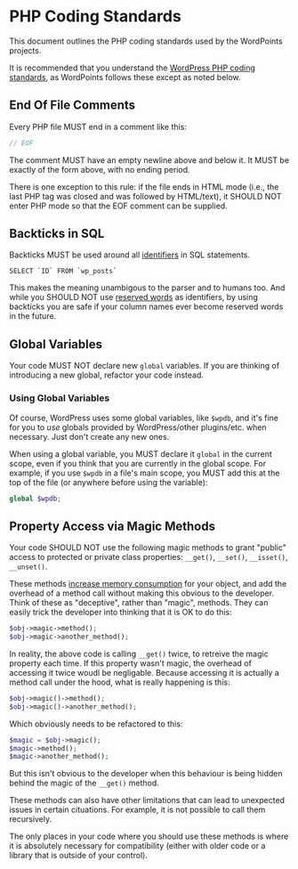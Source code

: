 # PHP Coding Standards

This document outlines the PHP coding standards used by the WordPoints projects.

It is recommended that you understand the [WordPress PHP coding
standards](http://make.wordpress.org/core/handbook/coding-standards/php/), as
WordPoints follows these except as noted below.

## End Of File Comments

Every PHP file MUST end in a comment like this:

```php
// EOF
```

The comment MUST have an empty newline above and below it. It MUST be exactly of the
form above, with no ending period.

There is one exception to this rule: if the file ends in HTML mode (i.e., the last
PHP tag was closed and was followed by HTML/text), it SHOULD NOT enter PHP mode so 
that the EOF comment can be supplied.

## Backticks in SQL

Backticks MUST be used around all [identifiers](https://dev.mysql.com/doc/refman/5.1/en/identifiers.html) 
in SQL statements.

```mysql
SELECT `ID` FROM `wp_posts`
```

This makes the meaning unambigous to the parser and to humans too. And while you 
SHOULD NOT use [reserved words](https://dev.mysql.com/doc/mysqld-version-reference/en/mysqld-version-reference-reservedwords-5-5.html) 
as identifiers, by using backticks you are safe if your column names ever become 
reserved words in the future.

## Global Variables

Your code MUST NOT declare new `global` variables. If you are thinking of introducing
a new global, refactor your code instead.

### Using Global Variables

Of course, WordPress uses some global variables, like `$wpdb`, and it's fine for you
to _use_ globals provided by WordPress/other plugins/etc. when necessary. Just don't 
create any new ones.

When using a global variable, you MUST declare it `global` in the current
scope, even if you think that you are currently in the global scope. For example,
if you use `$wpdb` in a file's main scope, you MUST add this at the top of the file
(or anywhere before using the variable):

```php
global $wpdb;
```

## Property Access via Magic Methods

Your code SHOULD NOT use the following magic methods to grant "public" access to protected or private class properties: `__get()`, `__set()`, `__isset()`, `__unset()`.

These methods [increase memory consumption](https://gist.github.com/nikic/5015323) for your object, and add the overhead of a method call without making this obvious to the developer. Think of these as "deceptive", rather than "magic", methods. They can easily trick the developer into thinking that it is OK to do this:

```php
$obj->magic->method();
$obj->magic->another_method();
```

In reality, the above code is calling `__get()` twice, to retreive the magic property each time. If this property wasn't magic, the overhead of accessing it twice woudl be negligable. Because accessing it is actually a method call under the hood, what is really happening is this:

```php
$obj->magic()->method();
$obj->magic()->another_method();
```

Which obviously needs to be refactored to this:

```php
$magic = $obj->magic();
$magic->method();
$magic->another_method();
```

But this isn't obvious to the developer when this behaviour is being hidden behind the magic of the `__get()` method.

These methods can also have other limitations that can lead to unexpected issues in certain cituations. For example, it is not possible to call them recursively.

The only places in your code where you should use these methods is where it is absolutely necessary for compatibility (either with older code or a library that is outside of your control).
